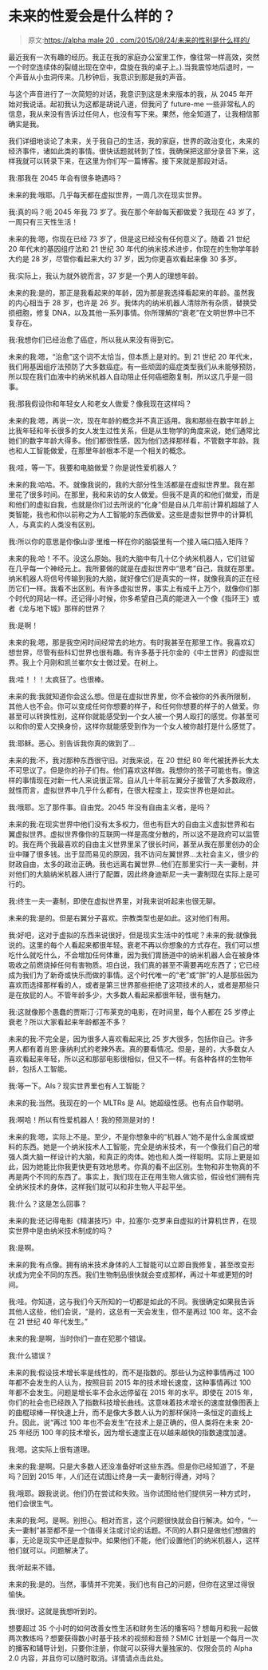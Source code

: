 # 未来的性爱会是什么样的？

> 原文:[https://alpha male 20 . com/2015/08/24/未来的性别是什么样的/](https://alphamale20.com/2015/08/24/what-will-sex-be-like-in-the-future/)

最近我有一次有趣的经历。我正在我的家庭办公室里工作，像往常一样高效，突然一个时空连续体的裂缝出现在空中，盘旋在我的桌子上。).当我震惊地后退时，一个声音从小虫洞传来。几秒钟后，我意识到那是我的声音。

与这个声音进行了一次简短的对话，我意识到这是未来版本的我，从 2045 年开始对我说话。起初我认为这都是胡说八道，但我问了 future-me 一些非常私人的信息，我从来没有告诉过任何人，也没有写下来。果然，他全知道了，让我相信那确实是我。

我们详细地谈论了未来，关于我自己的生活，我的家庭，世界的政治变化，未来的经济事件，诸如此类的事情。很快话题就转到了性，我确保把这部分录音下来，这样我就可以转录下来，在这里为你们写一篇博客。接下来就是那段对话。

我:那我在 2045 年会有很多艳遇吗？

未来的我:哦耶。几乎每天都在虚拟世界，一周几次在现实世界。

我:真的吗？呃 2045 年我 73 岁了。我在那个年龄每天都做爱？我现在 43 岁了，一周只有三天性生活！

未来的我:嗯，你现在已经 73 岁了，但是这已经没有任何意义了。随着 21 世纪 20 年代末的基因组疗法和 21 世纪 30 年代的纳米技术进步，你现在的生物学年龄大约是 28 岁，尽管你看起来大约 37 岁，因为你更喜欢看起来像 30 多岁。

我:实际上，我认为就外貌而言，37 岁是一个男人的理想年龄。

未来的我:是的，那正是我看起来的年龄，因为那是我选择看起来的年龄。虽然我的内心相当于 28 岁，也许是 26 岁。我体内的纳米机器人清除所有杂质，替换受损细胞，修复 DNA，以及其他一系列事情。你所理解的“衰老”在文明世界中已不复存在。

我:我想你们已经治愈了癌症，所以我从来没有得到它。

未来的我:嗯，“治愈”这个词不太恰当，但本质上是对的。到 21 世纪 20 年代末，我们用基因组疗法预防了大多数癌症。有一些顽固的癌症类型我们从未能够预防，所以现在我们血液中的纳米机器人自动阻止任何癌细胞复制，所以这几乎是一回事。

我:那我假设你和年轻女人和老女人做爱？像我现在这样吗？

未来的我:嗯，再说一次，现在年龄的概念并不真正适用。我和那些在数字年龄上比我年轻和年长很多的女人发生过性关系，但是从生物学的角度来说，她们通常比她们的数字年龄大得多。他们都很性感，因为他们选择那样看，不管数字年龄。我也和人工智能做爱，在那里年龄根本不是一个相关的概念。

我:哇，等一下。我要和电脑做爱？你是说性爱机器人？

未来的我:哈哈。不。就像我说的，我的大部分性生活都是在虚拟世界里。我在那里花了很多时间。在那里，我和来访的女人做爱。但我不是真的和他们做爱，而是和他们的虚拟自我，也就是你们过去所说的“化身”但是自从几年前计算机超越了人类智能，我也和你以前称之为人工智能的东西做爱。这些是虚拟世界中的计算机人，与真实的人类没有区别。

我:所以你的意思是你像山谬·里维一样在你的脑袋里有一个接入端口插入矩阵？

未来的我:哈！不不。没这么原始。我的大脑中有几十亿个纳米机器人，它们驻留在几乎每一个神经元上。我所要做的就是在虚拟世界中“思考”自己，我就在那里。纳米机器人将信号传输到我的大脑，就好像它们是真实的一样，就像我真的正在经历它们一样。我看不出区别。有许多虚拟世界，事实上有成千上万个，就像你们那个时代的网站一样。还记得小时候，你多希望自己真的能进入一个像《指环王》或者《龙与地下城》那样的世界？

我:是啊！

未来的我:嗯，那是我空闲时间经常去的地方。有时我甚至在那里工作。我喜欢幻想世界，尽管有些科幻世界也很有趣。有许多基于托尔金的《中土世界》的虚拟世界。我上个月刚和凯兰崔尔女士做过爱。在树上。

我:哇！！！太疯狂了。也很棒。

未来的我:我就知道你会这么想。但是在虚拟世界里，你不会被你的外表所限制，其他人也不会。你可以变成任何你想要的样子，和任何你想要的样子的人做爱。你甚至可以转换性别，这样你就能感受到一个女人被一个男人殴打的感觉。你甚至可以和你的爱人交换身份，这样你就能感受到作为一个女人被你敲打是什么感觉了。

我:耶稣。恶心。别告诉我你真的做到了...

未来的我:不，我对那种东西很守旧。对我来说，在 20 世纪 80 年代被抚养长大太不可思议了。但是你的孙子们有。他们喜欢这样做。我想你的孩子可能也有。像这样的事情现在对新一代人来说很正常。自从几十年前左翼分子接管了大多数政府，就性而言，虚拟世界中几乎什么都有，在很大程度上，现实世界也是如此。

我:哦耶。忘了那件事。自由党。2045 年没有自由主义者，是吗？

未来的我:在现实世界中他们没有太多权力，但也有巨大的自由主义虚拟世界和右翼虚拟世界。虚拟世界像你的互联网一样是高度分散的，所以这不是政府可以监管的。我在两个我最喜欢的自由主义世界里呆了很长时间，甚至从我在那里创办的企业中赚了很多钱。出于显而易见的原因，我不访问左翼世界...太社会主义，很少的财政自由，太多的政治正确。我也远离右翼世界...他们在那里实行一夫一妻制，并对他们的大脑纳米机器人进行了配置，因此终身迪斯尼一夫一妻制现在实际上是可行的。

我:终生一夫一妻制，即使在虚拟世界里，对我来说听起来也很无聊。

未来的我:是的。但是右翼分子喜欢。宗教类型也是如此。这对他们有用。

我:好吧，这对于虚拟的东西来说很好，但是现实生活中的性呢？未来的我:就像我说的。这里的每个人看起来都很年轻。衰老不再以你想象的方式存在。我们可以想吃什么就吃什么，不会增加任何体重，因为我们胃肠道中的纳米机器人会在被身体吸收之前燃烧掉任何有害物质。坦白说，我们真的甚至不需要再吃东西了；它已经成为我们为了新奇或快乐而做的事情。这个时代唯一的“老”或“胖”的人是那些因为喜欢而选择那样看的人，或者是第三世界那些拒绝了这项技术的人，或者是那些只是在放屁的人。不管年龄多少，大多数人看起来都很年轻，很有魅力。

我:这就像那个愚蠢的贾斯汀·汀布莱克的电影，在时间里，每个人都在 25 岁停止衰老？所以大家看起来年龄都差不多？

未来的我:不完全是，因为很多人喜欢看起来比 25 岁大很多，包括你自己。许多男人都有着肖恩·康纳利式的老辣外表。真的要看情况。但是，是的，大多数女人喜欢看起来年轻，所以这和那部电影很相似，但又不一样。有各种各样的生物年龄，包括人工智能。

我:等一下。AIs？现实世界里也有人工智能？

未来的我:当然。我现在的一个 MLTRs 是 AI。她超级性感。也有点自作聪明。

我:啊哈！所以有性爱机器人！我的预测是对的！

未来的我:嗯，实际上不是。至少，不是你想象中的“机器人”她不是什么金属或塑料的东西。她是一个纳米技术人工智能，完全是纳米技术，有一个像我们自己的增强人类大脑一样设计的大脑，和真正的肉体。她也和人类一样聪明。实际上更是如此，因为她能比你我更快更有效地思考。你真的看不出区别。生物和非生物真的不再是两个不同的东西了。事实上，我们现在正在用生物人做实验，假设他们拥有完全纳米技术的身体，这样我们就可以和非生物人平起平坐。

我:什么？这是怎么回事？

未来的我:还记得电影《精湛技巧》中，拉塞尔·克罗来自虚拟的计算机世界，在现实世界中是由纳米技术制成的吗？

我:是啊。

未来的我:有点像。拥有纳米技术身体的人工智能可以立即自我修复，甚至改变形状成为完全不同的东西。我们生物制品很快就会变成那样，再过十年或更短的时间。

我:哇。你知道，这与我们今天所知的一切都是如此的不同。我很确定如果我告诉其他人这些，他们会说，“是的，这总有一天会发生，但不是再过 100 年。这不会在 21 世纪 40 年代发生。”

未来的我:是啊，当时你们一直在犯那个错误。

我:什么错误？

未来的我:假设技术增长率是线性的，而不是指数的。那些认为这种事情再过 100 年都不会发生的人认为，按照目前 2015 年的技术增长速度，这种事情再过 100 年都不会发生。问题是增长率不会永远停留在 2015 年的水平。即使在 2015 年，你们的社会也已经跌入了指数科技增长曲线。这意味着技术增长的速度就像图表上的曲棍球棒一样快速上升，而不是像大多数人认为的那样保持一条恒定的直线上升。因此，说“再过 100 年也不会发生”在技术上是正确的，但人类将在未来 20-25 年经历 100 年的技术增长，因为增长速度正在以越来越快的指数速度加速。

我:嗯。这实际上很有道理。

未来的我:是啊。只是大多数人还没准备好听这些东西。但是你已经知道了，不是吗？回到 2015 年，人们还在试图让终身一夫一妻制行得通，对吗？

我:哦耶。跟我说说。他们仍在尝试和失败。当你试图给他们提供另一种方式时，他们会很生气。

未来的我:呵。是啊。别担心。相对而言，这个问题很快就会自行解决。如今，“一夫一妻制”甚至都不是一个值得关注或讨论的话题。不同的人群只是做他们想做的事，无论是现实中还是虚拟中。如果他们不能，他们设置他们的纳米机器人，这样他们就可以。问题解决了。

我:听起来不错。

未来的我:是的。当然，事情并不完美，我们也有自己的问题，但你在这里过得很愉快。

我:很好。这就是我想听到的。

想要超过 35 个小时的如何改善女性生活和财务生活的播客吗？想每月和我一起做两次教练吗？想要获得数小时基于技术的视频和音频？SMIC 计划是一个每月一次的播客和辅导计划，只要你注册，你就可以获得大量独家的、仅限会员的 Alpha 2.0 内容，并且你可以随时取消。详情请点击此处。